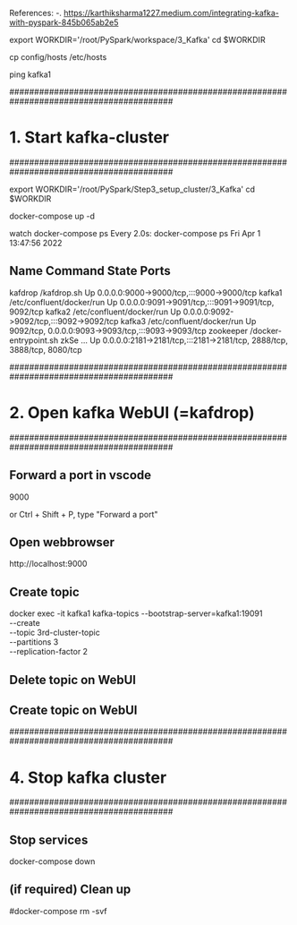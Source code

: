 References:
-. https://karthiksharma1227.medium.com/integrating-kafka-with-pyspark-845b065ab2e5

export WORKDIR='/root/PySpark/workspace/3_Kafka'
cd $WORKDIR

cp config/hosts /etc/hosts

ping kafka1

#########################################################################################
# 1. Start kafka-cluster
#########################################################################################

export WORKDIR='/root/PySpark/Step3_setup_cluster/3_Kafka'
cd $WORKDIR

docker-compose up -d

watch docker-compose ps
Every 2.0s: docker-compose ps                                                                                   Fri Apr  1 13:47:56 2022

  Name                 Command               State                                   Ports
---------------------------------------------------------------------------------------------------------------------------
kafdrop     /kafdrop.sh                      Up      0.0.0.0:9000->9000/tcp,:::9000->9000/tcp
kafka1      /etc/confluent/docker/run        Up      0.0.0.0:9091->9091/tcp,:::9091->9091/tcp, 9092/tcp
kafka2      /etc/confluent/docker/run        Up      0.0.0.0:9092->9092/tcp,:::9092->9092/tcp
kafka3      /etc/confluent/docker/run        Up      9092/tcp, 0.0.0.0:9093->9093/tcp,:::9093->9093/tcp
zookeeper   /docker-entrypoint.sh zkSe ...   Up      0.0.0.0:2181->2181/tcp,:::2181->2181/tcp, 2888/tcp, 3888/tcp, 8080/tcp


#########################################################################################
# 2. Open kafka WebUI (=kafdrop)
#########################################################################################

## Forward a port in vscode
9000

or 
Ctrl + Shift + P, type "Forward a port"

## Open webbrowser
http://localhost:9000


## Create topic
docker exec -it kafka1 kafka-topics --bootstrap-server=kafka1:19091 \
                                    --create \
                                    --topic 3rd-cluster-topic \
                                    --partitions 3 \
                                    --replication-factor 2

## Delete topic on WebUI

## Create topic on WebUI



#########################################################################################
# 4. Stop kafka cluster
#########################################################################################

## Stop services
docker-compose down

## (if required) Clean up
#docker-compose rm -svf